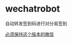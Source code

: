 # wechatrobot
自动转发签到码进行对分易签到

[必须保持这个版本的微信](https://github.com/lich0821/WeChatFerry/releases/latest)
